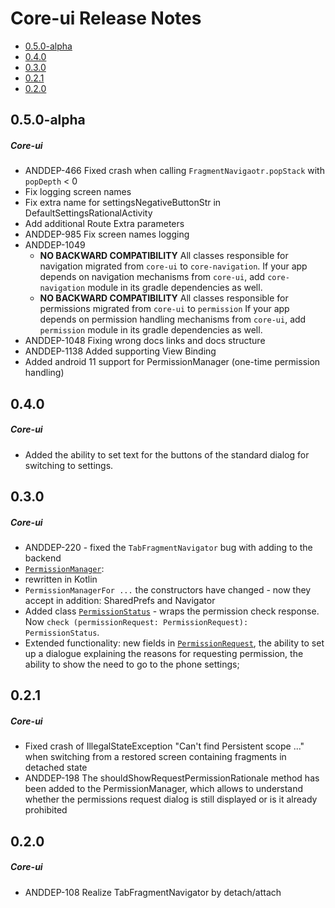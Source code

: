 # Core-ui Release Notes

- [0.5.0-alpha](#050-alpha)
- [0.4.0](#040)
- [0.3.0](#030)
- [0.2.1](#021)
- [0.2.0](#020)

## 0.5.0-alpha
##### Core-ui
* ANDDEP-466 Fixed crash when calling `FragmentNavigaotr.popStack` with `popDepth` < 0
* Fix logging screen names
* Fix extra name for settingsNegativeButtonStr in DefaultSettingsRationalActivity
* Add additional Route Extra parameters
* ANDDEP-985 Fix screen names logging
* ANDDEP-1049 
    * **NO BACKWARD COMPATIBILITY** All classes responsible for navigation migrated from `core-ui` to `core-navigation`. 
    If your app depends on navigation mechanisms from `core-ui`, add `core-navigation` module in its gradle dependencies as well. 
    * **NO BACKWARD COMPATIBILITY** All classes responsible for permissions migrated from `core-ui` to `permission`
    If your app depends on permission handling mechanisms from `core-ui`, add `permission` module in its gradle dependencies as well.
* ANDDEP-1048 Fixing wrong docs links and docs structure
* ANDDEP-1138 Added supporting View Binding
* Added android 11 support for PermissionManager (one-time permission handling)
## 0.4.0
##### Core-ui
* Added the ability to set text for the buttons of the standard dialog for switching to settings.
## 0.3.0
##### Core-ui
* ANDDEP-220 - fixed the `TabFragmentNavigator` bug with adding to the backend
* [`PermissionManager`](../permission/lib-permission/src/main/java/ru/surfstudio/android/core/ui/permission/PermissionManager.kt):
* rewritten in Kotlin
* `PermissionManagerFor ...` the constructors have changed - now they accept in addition: SharedPrefs and Navigator
* Added class [`PermissionStatus`](../permission/lib-permission/src/main/java/ru/surfstudio/android/core/ui/permission/PermissionStatus.kt) - wraps the permission check response. Now `check (permissionRequest: PermissionRequest): PermissionStatus`.
* Extended functionality: new fields in [`PermissionRequest`](../permission/lib-permission/src/main/java/ru/surfstudio/android/core/ui/permission/PermissionRequest.kt),
the ability to set up a dialogue explaining the reasons for requesting permission,
the ability to show the need to go to the phone settings;
## 0.2.1
##### Core-ui
* Fixed crash of IllegalStateException "Can't find Persistent scope ..." when switching from a restored screen containing fragments in detached state
* ANDDEP-198 The shouldShowRequestPermissionRationale method has been added to the PermissionManager, which allows to understand whether the permissions request dialog is still displayed or is it already prohibited
## 0.2.0
##### Core-ui
* ANDDEP-108  Realize TabFragmentNavigator by detach/attach